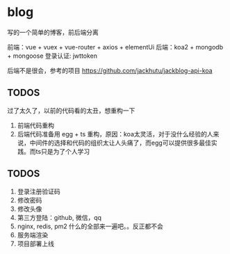 # blog
写的一个简单的博客，前后端分离

前端：vue + vuex + vue-router + axios + elementUi
后端：koa2 + mongodb + mongoose
登录认证: jwttoken

后端不是很会，参考的项目 https://github.com/jackhutu/jackblog-api-koa

## TODOS
过了太久了，以前的代码看的太丑，想重构一下

1. 前端代码重构
2. 后端代码准备用 egg + ts 重构，原因：koa太灵活，对于没什么经验的人来说，中间件的选择和代码的组织太让人头痛了，而egg可以提供很多最佳实践。而ts只是为了个人学习

## TODOS

1. 登录注册验证码
2. 修改密码
3. 修改头像
4. 第三方登陆：github,  微信，qq
5. nginx, redis, pm2 什么的全部来一遍吧。。反正都不会
6. 服务端渲染
7. 项目部署上线

